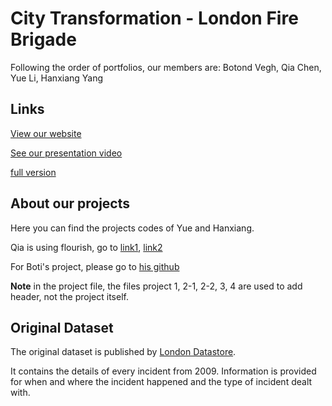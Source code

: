 # City Transformation - London Fire Brigade

Following the order of portfolios, our members are: Botond Vegh, Qia Chen, Yue Li, Hanxiang Yang

## Links

[View our website](https://amberyli.github.io/DVizGroup3/)

[See our presentation video](https://drive.google.com/drive/folders/1D2lx5v4-mv1h8jHwe7wdM6JMip5SdQuG?usp=sharing)

[full version](https://www.dropbox.com/s/ex2wq4xfsldl8s1/dviz-group3.mp4?dl=0)


## About our projects

Here you can find the projects codes of Yue and Hanxiang.

Qia is using flourish, go to [link1](https://public.flourish.studio/visualisation/6146011/), [link2](https://public.flourish.studio/visualisation/6183281/)

For Boti's project, please go to [his github](https://github.com/botivegh/fire-brigade-map)

**Note** in the project file, the files project 1, 2-1, 2-2, 3, 4 are used to add header, not the project itself.

## Original Dataset

The original dataset is published by [London Datastore](https://data.london.gov.uk/dataset/london-fire-brigade-incident-records).

It contains the details of every incident from 2009. Information is provided for when and where the incident happened and the type of incident dealt with.
